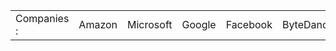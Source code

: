 <table>
        <tr>
            <td >Companies : </td>
            <td>Amazon</td>
            <td>Microsoft</td>
            <td>Google</td>
            <td>Facebook</td>
            <td>ByteDance</td>
            <td>Adobe</td>
            <td>tiktok</td>
            <td>Bloomberg</td>
            
   </tr>
    </table>
